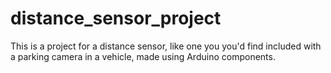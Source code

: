 # distance_sensor_project
This is a project for a distance sensor, like one you you'd find included with a parking camera in a vehicle, made using Arduino components.
